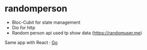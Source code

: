 # randomperson

- Bloc-Cubit for state management
- Dio for http
- Random person api used tp show data (https://randomuser.me)


Same app with React : [Go](https://github.com/arslanmurat06/randompersonReact) 
